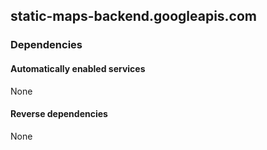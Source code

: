 ## static-maps-backend.googleapis.com

### Dependencies

#### Automatically enabled services

None

#### Reverse dependencies

None

